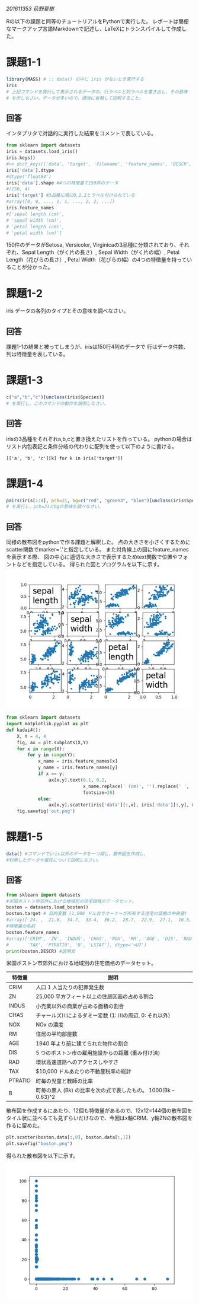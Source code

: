 *201611353 荻野夏樹*

Rの以下の課題と同等のチュートリアルをPythonで実行した。
レポートは簡便なマークアップ言語Markdownで記述し、LaTeXにトランスパイルして作成した。

# 課題1-1
```R
library(MASS) # :: data() の中に iris がないとき実行する
iris
# 上記コマンドを実行して表示されるデータの、行ラベルと列ラベルを書き出し、その意味
# を示しなさい。データが多いので、適当に省略して説明すること。
```

## 回答
インタプリタで対話的に実行した結果をコメントで表している。
```python
from sklearn import datasets
iris = datasets.load_iris()
iris.keys()
#>> dict_keys(['data', 'target', 'filename', 'feature_names', 'DESCR', 'target_names'])
iris['data'].dtype
#dtype('float64')
iris['data'].shape #4つの特徴量で150件のデータ
#(150, 4)
iris['target'] #3品種に順に0,1,2とラベル付けられている
#array([0, 0, ..., 1, 1, ..., 2, 2, ...])
iris.feature_names
#['sepal length (cm)',
# 'sepal width (cm)',
# 'petal length (cm)',
# 'petal width (cm)']
```
150件のデータがSetosa, Versicolor, Virginicaの3品種に分類されており、それぞれ、Sepal Length（がく片の長さ）, Sepal Width（がく片の幅）, Petal Length（花びらの長さ）, Petal Width（花びらの幅）の4つの特徴量を持っていることが分かった。


# 課題1-2
iris データの各列のタイプとその意味を調べなさい。
## 回答
課題1-1の結果と被ってしまうが、irisは150行4列のデータで
行はデータ件数、列は特徴量を表している。

# 課題1-3
```R
c("a","b","c")[unclass(iris$Species)]
# を実行し、このコマンドの動作を説明しなさい。
```
## 回答
irisの3品種をそれぞれa,b,cと置き換えたリストを作っている。
pythonの場合はリスト内包表記と条件分岐の代わりに配列を使って以下のように書ける。
```
[['a', 'b', 'c'][k] for k in iris['target']]
```

# 課題1-4
```R
pairs(iris[1:4], pch=21, bg=c("red", "green3", "blue")[unclass(iris$Species)]
# を実行し、pch=21とbgの意味を調べなさい。
```

## 回答
同様の散布図をpythonで作る課題と解釈した。
点の大きさを小さくするためにscatter関数でmarker='.'と指定している。
また対角線上の図にfeature_namesを表示する際、
図の中心に適切な大きさで表示するためtext関数で位置やフォントなどを指定している。
得られた図とプログラムを以下に示す。
![散布図](./scatter.png)

```python
from sklearn import datasets
import matplotlib.pyplot as plt
def kadai4():
    X, Y = 4, 4
    fig, ax = plt.subplots(X,Y)
    for x in range(X):
        for y in range(Y):
            x_name = iris.feature_names[x]
            y_name = iris.feature_names[y]
            if x == y:
                ax[x,y].text(0.1, 0.2, 
                             x_name.replace(' (cm)', '').replace(' ', '\n'),
                             fontsize=20)
            else:
                ax[x,y].scatter(iris['data'][:,x], iris['data'][:,y], marker='.')
    fig.savefig('out.png')
```

# 課題1-5
```R
data() #コマンドでiris以外のデータを一つ探し、散布図を作成し、
#利用したデータや属性について説明しなさい。
```
## 回答
```python
from sklearn import datasets
#米国ボストン市郊外における地域別の住宅価格のデータセット。
boston = datasets.load_boston()
boston.target # 目的変数 (1,000 ドル台でオーナーが所有する住宅の価格の中央値)
#array([ 24. ,  21.6,  34.7,  33.4,  36.2,  28.7,  22.9,  27.1,  16.5, ...
#特徴量の名前
boston.feature_names
#array(['CRIM', 'ZN', 'INDUS', 'CHAS', 'NOX', 'RM', 'AGE', 'DIS', 'RAD',
#       'TAX', 'PTRATIO', 'B', 'LSTAT'], dtype='<U7')
print(boston.DESCR) #説明文
```
米国ボストン市郊外における地域別の住宅価格のデータセット。


|特徴量  |説明                                                           |
|--------|---------------------------------------------------------------|
|CRIM    |人口 1 人当たりの犯罪発生数                                    |
|ZN      |25,000 平方フィート以上の住居区画の占める割合                  |
|INDUS   |小売業以外の商業が占める面積の割合                             |
|CHAS    |チャールズ川によるダミー変数 (1: 川の周辺, 0: それ以外)        |
|NOX     |NOx の濃度                                                     |
|RM      |住居の平均部屋数                                               |
|AGE     |1940 年より前に建てられた物件の割合                            |
|DIS     |5 つのボストン市の雇用施設からの距離 (重み付け済)              |
|RAD     |環状高速道路へのアクセスしやすさ                               |
|TAX     |$10,000 ドルあたりの不動産税率の総計                           |
|PTRATIO |町毎の児童と教師の比率                                         |
|B       |町毎の黒人 (Bk) の比率を次の式で表したもの。 1000(Bk – 0.63)^2 |


散布図を作成するにあたり、12個も特徴量があるので、12x12=144個の散布図を
タイル状に並べるても見ずらいだけなので、今回はx軸CRIM、y軸ZNの散布図を作るに留めた。
```python
plt.scatter(boston.data[:,0], boston.data[:,1])
plt.savefig("boston.png")
```
得られた散布図を以下に示す。
![散布図](./boston.png)
